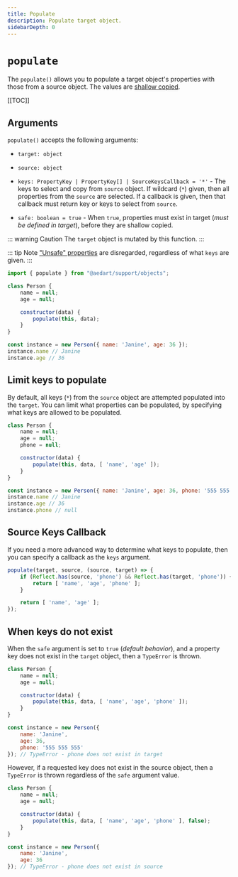 ```yaml
---
title: Populate
description: Populate target object.
sidebarDepth: 0
---
```


# `populate` <Badge type="tip" text="Available since v0.9" vertical="middle" />

The `populate()` allows you to populate a target object's properties with those from a source object.
The values are [shallow copied](https://developer.mozilla.org/en-US/docs/Glossary/Shallow_copy).

[[TOC]]

## Arguments

`populate()` accepts the following arguments:

* `target: object`

* `source: object`

* `keys: PropertyKey | PropertyKey[] | SourceKeysCallback = '*'` - The keys to select and copy from `source` object. If wildcard (`*`) given, then all properties from the `source` are selected.
  If a callback is given, then that callback must return key or keys to select from `source`.

* `safe: boolean = true` - When `true`, properties must exist in target (_must be defined in target_), before they are shallow copied.

::: warning Caution
The `target` object is mutated by this function.
:::

::: tip Note
["Unsafe" properties](../reflections/isKeyUnsafe.md) are disregarded, regardless of what `keys` are given.
:::

```js
import { populate } from "@aedart/support/objects";

class Person {
    name = null;
    age = null;

    constructor(data) {
        populate(this, data);
    }
}

const instance = new Person({ name: 'Janine', age: 36 });
instance.name // Janine
instance.age // 36
```

## Limit keys to populate

By default, all keys (_`*`_) from the `source` object are attempted populated into the `target`.
You can limit what properties can be populated, by specifying what keys are allowed to be populated.

```js
class Person {
    name = null;
    age = null;
    phone = null;

    constructor(data) {
        populate(this, data, [ 'name', 'age' ]);
    }
}

const instance = new Person({ name: 'Janine', age: 36, phone: '555 555 555' });
instance.name // Janine
instance.age // 36
instance.phone // null
```

## Source Keys Callback

If you need a more advanced way to determine what keys to populate, then you can specify a callback as the `keys` argument.

```js
populate(target, source, (source, target) => {
    if (Reflect.has(source, 'phone') && Reflect.has(target, 'phone')) {
        return [ 'name', 'age', 'phone' ];
    }

    return [ 'name', 'age' ];
});
```

## When keys do not exist

When the `safe` argument is set to `true` (_default behavior_), and a property key does not exist in the `target` object,
then a `TypeError` is thrown.

```js
class Person {
    name = null;
    age = null;

    constructor(data) {
        populate(this, data, [ 'name', 'age', 'phone' ]);
    }
}

const instance = new Person({
    name: 'Janine',
    age: 36,
    phone: '555 555 555'
}); // TypeError - phone does not exist in target 
```

However, if a requested key does not exist in the source object, then a `TypeError` is thrown regardless of the `safe` argument value.

```js
class Person {
    name = null;
    age = null;

    constructor(data) {
        populate(this, data, [ 'name', 'age', 'phone' ], false);
    }
}

const instance = new Person({
    name: 'Janine',
    age: 36
}); // TypeError - phone does not exist in source 
```
